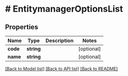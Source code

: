 # # EntitymanagerOptionsList


## Properties 


Name | Type | Description | Notes
------------ | ------------- | ------------- | -------------
**code**| **string** |   | [optional]
**name**| **string** |   | [optional]


[[Back to Model list]](../../README.md#models) [[Back to API list]](../../README.md#endpoints) [[Back to README]](../../README.md)

